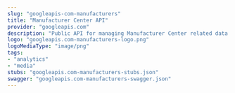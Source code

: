 ```yaml
---
slug: "googleapis-com-manufacturers"
title: "Manufacturer Center API"
provider: "googleapis.com"
description: "Public API for managing Manufacturer Center related data."
logo: "googleapis.com-manufacturers-logo.png"
logoMediaType: "image/png"
tags:
- "analytics"
- "media"
stubs: "googleapis.com-manufacturers-stubs.json"
swagger: "googleapis.com-manufacturers-swagger.json"
---
```


